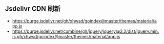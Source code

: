 ## Jsdelivr CDN 刷新
- https://purge.jsdelivr.net/gh/xhwsd/goindex@master/themes/material/app.js
- https://purge.jsdelivr.net/combine/gh/jquery/jquery@3.2/dist/jquery.min.js,gh/xhwsd/goindex@master/themes/material/app.js
